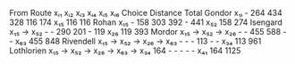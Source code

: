 From	Route	xᵢ₁	xᵢ₂	xᵢ₃	xᵢ₄	xᵢ₅	xᵢ₆	Choice	Distance	Total
Gondor	x₁ᵢ	-	264	434	328	116	174	x₁₅	116	116
Rohan	x₁₅	-	158	303	392	-	441	x₅₂	158	274
Isengard	x₁₅ → x₅₂	-	-	290	201	-	119	x₂₆	119	393
Mordor	x₁₅ → x₅₂ → x₂₆	-	-	455	588	-	-	x₆₃	455	848
Rivendell	x₁₅ → x₅₂ → x₂₆ → x₆₃	-	-	-	113	-	-	x₃₄	113	961
Lothlorien	x₁₅ → x₅₂ → x₂₆ → x₆₃ → x₃₄	164	-	-	-	-	-	x₄₁	164	1125